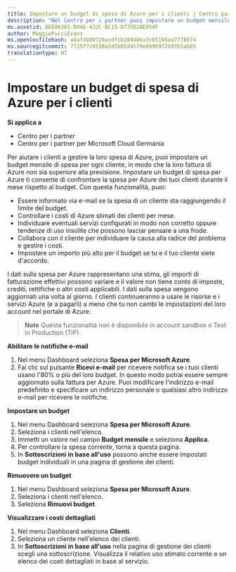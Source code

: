 ```yaml
---
title: Impostare un budget di spesa di Azure per i clienti | Centro partner
description: "Nel Centro per i partner puoi impostare un budget mensile per ogni cliente, così le fatture di Azure non saranno una sorpresa alla fine del mese."
ms.assetid: DDE80361-D04E-432C-BC15-D735D2AE954F
author: MaggiePucciEvans
ms.openlocfilehash: a4afd889720acdfcb280486a3c05195aa7778674
ms.sourcegitcommit: 772577c0538a5d5b05d45f0e669697209761ab03
translationtype: HT
---
```

# <a name="set-an-azure-spending-budget-for-your-customers"></a>Impostare un budget di spesa di Azure per i clienti

**Si applica a**

-  Centro per i partner
-  Centro per i partner per Microsoft Cloud Germania

Per aiutare i clienti a gestire la loro spesa di Azure, puoi impostare un budget mensile di spesa per ogni cliente, in modo che la loro fattura di Azure non sia superiore alla previsione. Impostare un budget di spesa per Azure ti consente di confrontare la spesa per Azure dei tuoi clienti durante il mese rispetto al budget. Con questa funzionalità, puoi: 

-   Essere informato via e-mail se la spesa di un cliente sta raggiungendo il limite del budget.
-   Controllare i costi di Azure stimati dei clienti per mese.
-   Individuare eventuali servizi configurati in modo non corretto oppure tendenze di uso insolite che possono lasciar pensare a una frode.
-   Collabora con il cliente per individuare la causa alla radice del problema e gestire i costi.
-   Impostare un importo più alto per il budget se tu e il tuo cliente siete d'accordo.

I dati sulla spesa per Azure rappresentano una stima, gli importi di fatturazione effettivi possono variare e il valore non tiene conto di imposte, crediti, rettifiche o altri costi applicabili. I dati sulla spesa vengono aggiornati una volta al giorno. I clienti continueranno a usare le risorse e i servizi Azure (e a pagarli) a meno che tu non cambi le impostazioni del loro account nel portale di Azure. 

>**Note**   Questa funzionalità non è disponibile in account sandbox o Test in Production (TIP).

**Abilitare le notifiche e-mail**

1.  Nel menu Dashboard seleziona **Spesa per Microsoft Azure**.
2.  Fai clic sul pulsante **Ricevi e-mail** per ricevere notifica se i tuoi clienti usano l'80% o più del loro budget. In questo modo potrai essere sempre aggiornato sulla fattura per Azure. Puoi modificare l'indirizzo e-mail predefinito e specificare un indirizzo personale o qualsiasi altro indirizzo e-mail per ricevere le notifiche.

<a href="" id="setabudget"></a>
**Impostare un budget**

1.  Nel menu Dashboard seleziona **Spesa per Microsoft Azure**.
2.  Seleziona i clienti nell'elenco.
3.  Immetti un valore nel campo **Budget mensile** e seleziona **Applica**.
4.  Per controllare la spesa corrente, torna a questa pagina.
5.  In **Sottoscrizioni in base all'uso** possono anche essere impostati budget individuali in una pagina di gestione dei clienti.

<a href="" id="removeabudget"></a>
**Rimuovere un budget**

1.  Nel menu Dashboard seleziona **Spesa per Microsoft Azure**.
2.  Seleziona i clienti nell'elenco.
3.  Seleziona **Rimuovi budget**.

<a href="" id="seeitemizedcosts"></a>
**Visualizzare i costi dettagliati**

1.  Nel menu Dashboard seleziona **Clienti**.
2.  Seleziona un cliente nell'elenco dei clienti.
3.  In **Sottoscrizioni in base all'uso** nella pagina di gestione dei clienti scegli una sottoscrizione. Visualizza il relativo uso stimato corrente e un elenco dei costi dettagliati in base al servizio.


 

 



